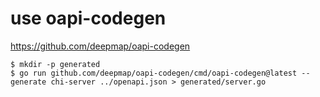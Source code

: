 # use oapi-codegen

https://github.com/deepmap/oapi-codegen

```console
$ mkdir -p generated
$ go run github.com/deepmap/oapi-codegen/cmd/oapi-codegen@latest --generate chi-server ../openapi.json > generated/server.go
```